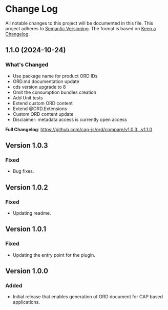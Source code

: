# Change Log

All notable changes to this project will be documented in this file.
This project adheres to [Semantic Versioning](http://semver.org/).
The format is based on [Keep a Changelog](http://keepachangelog.com/).

## 1.1.0 (2024-10-24)

### What's Changed

* Use package name for product ORD IDs
* ORD.md documentation update
* cds version upgrade to 8
* Omit the consumption bundles creation
* Add Unit tests
* Extend custom ORD content
* Extend @ORD.Extensions
* Custom ORD content update
* Disclaimer: metadata access is currently open access

**Full Changelog**: <https://github.com/cap-js/ord/compare/v1.0.3...v1.1.0>

## Version 1.0.3

### Fixed

* Bug fixes.

## Version 1.0.2

### Fixed

* Updating readme.

## Version 1.0.1

### Fixed

* Updating the entry point for the plugin.

## Version 1.0.0

### Added

* Initial release that enables generation of ORD document for CAP based applications.
